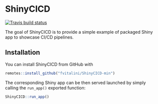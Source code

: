 
# ShinyCICD

<!-- badges: start -->
[![Travis build status](https://travis-ci.com/fvitalini/ShinyCICD-min.svg?branch=master)](https://travis-ci.com/fvitalini/ShinyCICD-min)
<!-- badges: end -->

The goal of ShinyCICD is to provide a simple example of packaged Shiny app to showcase CI/CD pipelines.

## Installation

You can install ShinyCICD from GitHub with

``` r
remotes::install_github("fvitalini/ShinyCICD-min")
```

The corresponding Shiny app can be then served launched by simply calling the `run_app()` exported function:

``` r
ShinyCICD::run_app()
```
